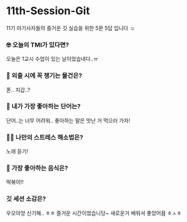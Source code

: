 # 11th-Session-Git

11기 아기사자들의 즐거운 깃 실습을 위한 5문 5답 입니다 ☺️

### 🤓 오늘의 TMI가 있다면?

오늘은 1교시 수업이 있는 날이었습네다..ㅠ

### 🎒 외출 시에 꼭 챙기는 물건은?

폰.. 지갑..?

### 🤙 내가 가장 좋아하는 단어는?

단어..는 너무 어려워.. 좋아하는 말은 맛난 거 먹으러 가자!

### 🧘‍♀️ 나만의 스트레스 해소법은?

노래 듣기!

### 🍧 가장 좋아하는 음식은?

떡볶이!!

### 깃 세션 소감은?

우오아앙 신기해.. ㅎㅎ 즐거운 시간이었습니당~ 새로운거 배워서 좋았어욥 ㅎㅅㅎ

